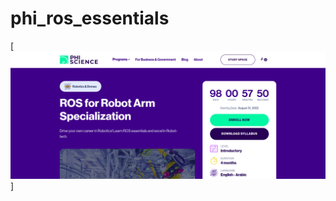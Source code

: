 # phi_ros_essentials

[![image](https://github.com/Alie20/phi_ros_essentials/blob/main/Screenshot%20from%202022-05-24%2023-02-09.png)]

